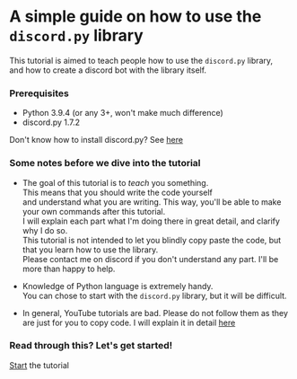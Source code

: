 # A simple guide on how to use the `discord.py` library

This tutorial is aimed to teach people how to use the `discord.py` library, <br>
and how to create a discord bot with the library itself.



### Prerequisites
- Python 3.9.4 (or any 3+, won't make much difference)
- discord.py 1.7.2

Don't know how to install discord.py? See [here](https://pypi.org/project/discord.py/)


### Some notes before we dive into the tutorial

- The goal of this tutorial is to _teach_ you something. <br> 
  This means that you should write the code yourself <br> and understand what you are writing. 
  This way, you'll be able to make your own commands after this tutorial. <br>
  I will explain each part what I'm doing there in great detail, and clarify why I do so. <br>
  This tutorial is not intended to let you blindly copy paste the code, but that you learn how to use the library. <br>
  Please contact me on discord if you don't understand any part. I'll be more than happy to help.

- Knowledge of Python language is extremely handy. <br> You can chose to start with the `discord.py` library, but it will be difficult.

- In general, YouTube tutorials are bad. Please do not follow them as they are just for you to copy code. I will explain it in detail [here]()


### Read through this? Let's get started!
[Start]() the tutorial



